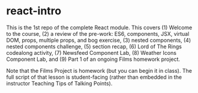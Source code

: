 # react-intro

This is the 1st repo of the complete React module.
This covers (1) Welcome to the course, (2) a review of the pre-work: ES6, components, JSX, virtual DOM, props, multiple props, and bog exercise, (3) nested components, (4) nested components challenge, (5) section recap, (6) Lord of The Rings codealong activity, (7) Newsfeed Component Lab, (8) Weather Icons Component Lab, and (9) Part 1 of an ongoing Films homework project.


Note that the Films Project is homework (but you can begin it in class). The full script of that lesson is student-facing (rather than embedded in the instructor Teaching Tips of Talking Points).
